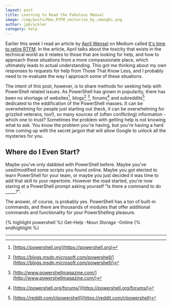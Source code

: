 ```yaml
---
layout: post
title: Learning to Read the Fabulous Manual
image: /img/posts/Mao_RTFM_vectorize_by_cmenghi.png
author: jpbruckler
category: help
---
```


Earlier this week I read an article by [April Wensel](https://twitter.com/aprilwensel) on Medium called [It's time to retire RTFM](https://medium.com/compassionate-coding/its-time-to-retire-rtfm-31acdfef654f). In the article, April talks about the toxicity that 
exists in the technical world as it relates to those that are looking for help, and how to approach these situations from a more 
compassionate place, which ultimately leads to actual understanding. This got me thinking about my own responses to requests for help 
from Those That Know Less, and I probably need to re-evaluate the way I approach some of these situations.

The intent of this post, however, is to share methods for seeking help with PowerShell related issues. As PowerShell has grown in 
popularity, there has been no shortage of websites[^1], blogs[^2] [^3], forums[^4] and subreddits[^5] dedicated to the eddification of the 
PowerShell masses. It can be overwhelming for people just starting out (heck, it can be overwhelming for grizzled veterans, too!), so 
many sources of (often conflicting) information - which one to trust? Sometimes the problem with getting help is not knowing what to 
ask. You know the problem you're having, but you're having a hard time coming up with the secret jargon that will allow Google to 
unlock all the mysteries for you.

## Where do I Even Start?

Maybe you've only dabbled with PowerShell before. Maybe you've used/modified some scripts you found online. Maybe you got elected to 
learn PowerShell for your team, or maybe you just decided it was time to add that skill to your repertoire. However the road started, 
you're now staring at a PowerShell prompt asking yourself "Is there a command to do _____?".

The answer, of course, is probably yes. PowerShell has a ton of built-in commands, and there are thousands of modules that offer additional 
commands and functionality for your PowerShelling pleasure.

{% highlight powershell %}
Get-Help -Noun *Storage* -Online
{% endhighlight %}



***
[^1]: [https://powershell.org](https://powershell.org)
[^2]: [https://blogs.msdn.microsoft.com/powershell/](https://blogs.msdn.microsoft.com/powershell/)
[^3]: [http://www.powershellmagazine.com/](http://www.powershellmagazine.com/)
[^4]: [https://powershell.org/forums/](https://powershell.org/forums/)
[^5]: [https://reddit.com/r/powershell](https://reddit.com/r/powershell)